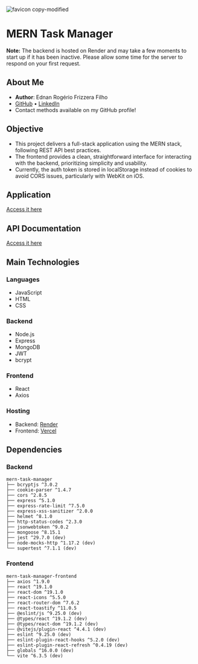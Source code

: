 ![favicon copy-modified](https://github.com/user-attachments/assets/f03745ee-d253-4733-97af-26494467f854)

# MERN Task Manager

**Note:** The backend is hosted on Render and may take a few moments to start up if it has been inactive. Please allow some time for the server to respond on your first request.

## About Me

- **Author**: Ednan Rogério Frizzera Filho  
- [GitHub](https://github.com/ednanf) • [LinkedIn](https://www.linkedin.com/in/ednanrff/)  
- Contact methods available on my GitHub profile!

## Objective

- This project delivers a full-stack application using the MERN stack, following REST API best practices.  
- The frontend provides a clean, straightforward interface for interacting with the backend, prioritizing simplicity and usability.
- Currently, the auth token is stored in localStorage instead of cookies to avoid CORS issues, particularly with WebKit on iOS.

## Application

[Access it here](https://mern-task-manager-eight.vercel.app/)

## API Documentation

[Access it here](https://mern-task-manager.apidocumentation.com/reference)

## Main Technologies

### Languages

- JavaScript  
- HTML  
- CSS  

### Backend

- Node.js  
- Express  
- MongoDB  
- JWT  
- bcrypt  

### Frontend

- React
- Axios

### Hosting

- Backend: [Render](https://render.com/)
- Frontend: [Vercel](https://vercel.com)

## Dependencies

### Backend

```text
mern-task-manager
├── bcryptjs ^3.0.2
├── cookie-parser ^1.4.7
├── cors ^2.8.5
├── express ^5.1.0
├── express-rate-limit ^7.5.0
├── express-xss-sanitizer ^2.0.0
├── helmet ^8.1.0
├── http-status-codes ^2.3.0
├── jsonwebtoken ^9.0.2
├── mongoose ^8.15.1
├── jest ^29.7.0 (dev)
├── node-mocks-http ^1.17.2 (dev)
└── supertest ^7.1.1 (dev)
```

### Frontend

```text
mern-task-manager-frontend
├── axios ^1.9.0
├── react ^19.1.0
├── react-dom ^19.1.0
├── react-icons ^5.5.0
├── react-router-dom ^7.6.2
├── react-toastify ^11.0.5
├── @eslint/js ^9.25.0 (dev)
├── @types/react ^19.1.2 (dev)
├── @types/react-dom ^19.1.2 (dev)
├── @vitejs/plugin-react ^4.4.1 (dev)
├── eslint ^9.25.0 (dev)
├── eslint-plugin-react-hooks ^5.2.0 (dev)
├── eslint-plugin-react-refresh ^0.4.19 (dev)
├── globals ^16.0.0 (dev)
└── vite ^6.3.5 (dev)